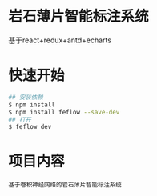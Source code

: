 # 岩石薄片智能标注系统

基于react+redux+antd+echarts

# 快速开始

``` bash
## 安装依赖
$ npm install
$ npm install feflow --save-dev
## 打开
$ feflow dev
```

# 项目内容

```
基于卷积神经网络的岩石薄片智能标注系统

```


